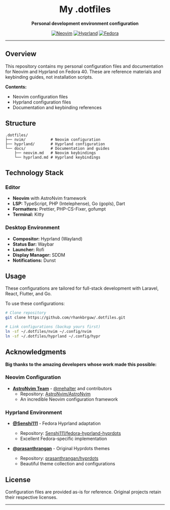 <div align="center">

# My .dotfiles

**Personal development environment configuration**

[![Neovim](https://img.shields.io/badge/Neovim-0.10+-57A143?style=flat-square&logo=neovim&logoColor=white)](https://neovim.io/)
[![Hyprland](https://img.shields.io/badge/Hyprland-Wayland-58E1FF?style=flat-square&logo=wayland&logoColor=black)](https://hyprland.org/)
[![Fedora](https://img.shields.io/badge/Fedora-40+-51A2DA?style=flat-square&logo=fedora&logoColor=white)](https://fedoraproject.org/)

</div>

---

## Overview

This repository contains my personal configuration files and documentation for Neovim and Hyprland on Fedora 40. These are reference materials and keybinding guides, not installation scripts.

**Contents:**
- Neovim configuration files
- Hyprland configuration files
- Documentation and keybinding references

## Structure

```
.dotfiles/
├── nvim/           # Neovim configuration
├── hyprland/       # Hyprland configuration
└── docs/           # Documentation and guides
    ├── neovim.md   # Neovim keybindings
    └── hyprland.md # Hyprland keybindings
```
## Technology Stack

### Editor
- **Neovim** with AstroNvim framework
- **LSP:** TypeScript, PHP (Intelephense), Go (gopls), Dart
- **Formatters:** Prettier, PHP-CS-Fixer, gofumpt
- **Terminal:** Kitty

### Desktop Environment
- **Compositor:** Hyprland (Wayland)
- **Status Bar:** Waybar
- **Launcher:** Rofi
- **Display Manager:** SDDM
- **Notifications:** Dunst

## Usage

These configurations are tailored for full-stack development with Laravel, React, Flutter, and Go.

To use these configurations:

```bash
# Clone repository
git clone https://github.com/rhankbrguw/.dotfiles.git

# Link configurations (backup yours first)
ln -sf ~/.dotfiles/nvim ~/.config/nvim
ln -sf ~/.dotfiles/hyprland ~/.config/hypr
```

## Acknowledgments

**Big thanks to the amazing developers whose work made this possible:**

### Neovim Configuration
- **[AstroNvim Team](https://github.com/AstroNvim)** - [@mehalter](https://github.com/mehalter) and contributors
  - Repository: [AstroNvim/AstroNvim](https://github.com/AstroNvim/AstroNvim)
  - An incredible Neovim configuration framework

### Hyprland Environment
- **[@Senshi111](https://github.com/Senshi111)** - Fedora Hyprland adaptation
  - Repository: [Senshi111/fedora-hyprland-hyprdots](https://github.com/Senshi111/fedora-hyprland-hyprdots)
  - Excellent Fedora-specific implementation

- **[@prasanthrangan](https://github.com/prasanthrangan)** - Original Hyprdots themes
  - Repository: [prasanthrangan/hyprdots](https://github.com/prasanthrangan/hyprdots)
  - Beautiful theme collection and configurations

## License

Configuration files are provided as-is for reference. Original projects retain their respective licenses.

---
